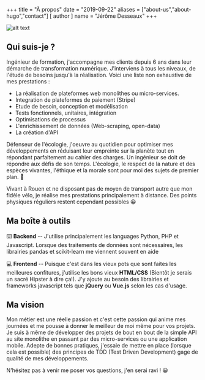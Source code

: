 +++
title = "À propos"
date = "2019-09-22"
aliases = ["about-us","about-hugo","contact"]
[ author ]
  name = "Jérôme Desseaux"
+++

![alt text](/pngfuel.com.png "Logo Title Text 1")

## Qui suis-je ?
<!-- 
Ingénieur spécialisé en Architecture des systèmes d'information, je conçois et réalise des applications web et mobiles **pérennes, structurées et maintenables** depuis 2011 et, plus récemment en freelance, depuis 2018.  -->

Ingénieur de formation, j'accompagne mes clients depuis 6 ans dans leur démarche de transformation numérique. J'interviens à tous les niveaux, de l'étude de besoins jusqu'à la réalisation. Voici une liste non exhaustive de mes prestations : 

- La réalisation de plateformes web monolithes ou micro-services.
- Integration de plateformes de paiement (Stripe)
- Etude de besoin, conception et modélisation 
- Tests fonctionnels, unitaires, intégration
- Optimisations de processus 
- L'enrichissement de données (Web-scraping, open-data)
- La création d'API

Défenseur de l'écologie, j'oeuvre au quotidien pour optimiser mes développements en réduisant leur empreinte sur la planète tout en répondant parfaitement au cahier des charges. Un ingénieur se doit de répondre aux défis de son temps. L'écologie, le respect de la nature et des espèces vivantes, l'éthique et la morale sont pour moi des sujets de premier plan. 🌲
      
Vivant à Rouen et ne disposant pas de moyen de transport autre que mon fidèle vélo, je réalise mes prestations principalement à distance. Des points physiques réguliers restent cependant possibles 😀

## Ma boîte à outils

⌨️ **Backend** -- J'utilise principalement les languages Python, PHP et Javascript. Lorsque des traitements de données sont nécessaires, les librairies pandas et scikit-learn me viennent souvent en aide

💻 **Frontend** -- Puisque c'est dans les vieux pots que sont faites les meilleures confitures, j'utilise les bons vieux **HTML/CSS** (Bientôt je serais un sacré Hipster à dire ça!). J'y ajoute au besoin des librairies et frameworks javascript tels que **jQuery** ou **Vue.js** selon les cas d'usage.

 <!-- Je réalise aussi des applications mobiles à l'aide du nouveau framework montant de Google : **Flutter**. Plus récemment, j'ai obtenu une certification **Swift** me permettant de développer des compétences sur les applications natives iOS. -->


## Ma vision

Mon métier est une réelle passion et c'est cette passion qui anime mes journées et me pousse à donner le meilleur de moi même pour vos projets. Je suis à même de développer des projets de bout en bout de la simple API au site monolithe en passant par des micro-services ou une application mobile. Adepte de bonnes pratiques, j'essaie de mettre en place (lorsque cela est possible) des principes de TDD (Test Driven Development) gage de qualité de mes développements.
  
  
<!-- Comme disait Léonard de Vinci :   

> *Les détails font la perfection, mais la perfection n'est pas un détail"*.  -->


N'hésitez pas à venir me poser vos questions, j'en serai ravi ! 😀